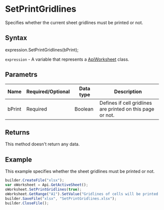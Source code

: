 # SetPrintGridlines

Specifies whether the current sheet gridlines must be printed or not.

## Syntax

expression.SetPrintGridlines(bPrint);

`expression` - A variable that represents a [ApiWorksheet](../ApiWorksheet.md) class.

## Parametrs

| **Name** | **Required/Optional** | **Data type** | **Description** |
| ------------- | ------------- | ------------- | ------------- |
| bPrint | Required | Boolean | Defines if cell gridlines are printed on this page or not. |

## Returns

This method doesn't return any data.

## Example

This example specifies whether the sheet gridlines must be printed or not.

```javascript
builder.CreateFile("xlsx");
var oWorksheet = Api.GetActiveSheet();
oWorksheet.SetPrintGridlines(true);
oWorksheet.GetRange("A1").SetValue("Gridlines of cells will be printed on this page: " + oWorksheet.GetPrintGridlines());
builder.SaveFile("xlsx", "SetPrintGridlines.xlsx");
builder.CloseFile();
```